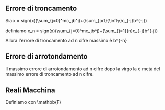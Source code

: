 ## Errore di troncamento

Sia x = sign(x)(\sum_{j=0}^mc_jb^j)+(\sum_{j=1}{\infty}c_{-j}b^{-j})

definiamo x_n = sign(x)(\sum_{j=0}^mc_jb^j)+(\sum_{j=1}{n}c_{-j}b^{-j})

Allora l'errore di troncamento ad n cifre massimo è b^{-n}

## Errore di arrotondamento

Il massimo errore di arrotondamento ad n cifre dopo la virgo la è metà del
massimo errore di troncamento ad n cifre.

## Reali Macchina

Definiamo con \mathbb{F}
